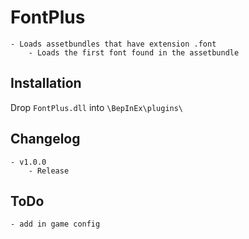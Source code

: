 # FontPlus
	- Loads assetbundles that have extension .font
		- Loads the first font found in the assetbundle

## Installation
Drop `FontPlus.dll` into `\BepInEx\plugins\`

## Changelog
	- v1.0.0
		- Release
## ToDo
	- add in game config